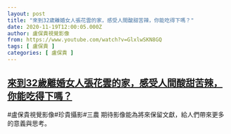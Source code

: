 ```yaml
---
layout: post
title: "來到32歲離婚女人張花雲的家，感受人間酸甜苦辣，你能吃得下嗎？"
date: 2020-11-19T12:00:05.000Z
author: 盧保貴視覺影像
from: https://www.youtube.com/watch?v=GlxlwSKN8GQ
tags: [ 盧保貴 ]
categories: [ 盧保貴 ]
---
```

<!--1605787205000-->
[來到32歲離婚女人張花雲的家，感受人間酸甜苦辣，你能吃得下嗎？](https://www.youtube.com/watch?v=GlxlwSKN8GQ)
------

<div>
#盧保貴視覺影像#珍貴攝影#三農 期待影像能為將來保留文獻，給人們帶來更多的意義與思考。
</div>

